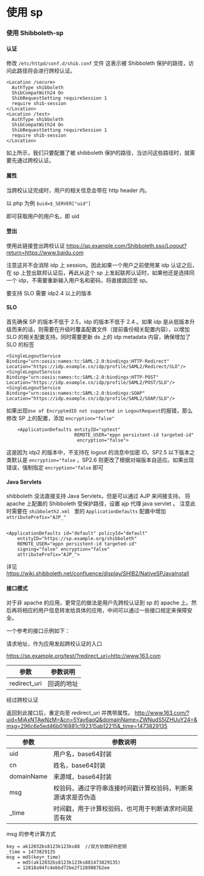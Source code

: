 # 使用 sp

### 使用 Shibboleth-sp
#### 认证

修改 ```/etc/httpd/conf.d/shib.conf``` 文件
这表示被 Shibboleth 保护的路径，访问此路径将会进行跨校认证。
```
<Location /secure>
  AuthType shibboleth
  ShibCompatWith24 On
  ShibRequestSetting requireSession 1
  require shib-session
</Location>
<Location /test>
  AuthType shibboleth
  ShibCompatWith24 On
  ShibRequestSetting requireSession 1
  require shib-session
</Location>
```

如上所示，我们只要配置了被 shibboleth 保护的路径，当访问这些路径时，就需要先通过跨校认证。

#### 属性
当跨校认证完成时，用户的相关信息会带在 http header 内。

以 php 为例
``` $uid=$_SERVER["uid"] ```

即可获取用户的用户名，即 uid

#### 登出
使用此链接登出跨校认证
https://sp.example.com/Shibboleth.sso/Logout?return=https://www.baidu.com

注意这并不会消除 idp 上 session。因此如果一个用户之前使用某 idp 认证之后，在 sp 上登出联邦认证后，再此从这个 sp 上发起联邦认证时，如果他还是选择同一个 idp，不需要重新输入用户名和密码，将直接跳回至 sp。

要支持 SLO 需要 idp2.4 以上的版本

#### SLO
首先确保 SP 的版本不低于 2.5，idp 的版本不低于 2.4 。如果 idp 是从低版本升级而来的话，则需要在升级时覆盖配置文件（提前备份相关配置内容），以增加 SLO 的相关配置支持。同时需要更新 ds 上的 idp metadata 内容，确保增加了 SLO 的标签
```
<SingleLogoutService Binding="urn:oasis:names:tc:SAML:2.0:bindings:HTTP-Redirect" Location="https://idp.example.cn/idp/profile/SAML2/Redirect/SLO"/>
<SingleLogoutService Binding="urn:oasis:names:tc:SAML:2.0:bindings:HTTP-POST" Location="https://idp.example.cn/idp/profile/SAML2/POST/SLO"/>
<SingleLogoutService Binding="urn:oasis:names:tc:SAML:2.0:bindings:SOAP" Location="https://idp.example.cn/idp/profile/SAML2/SOAP/SLO"/>
```
如果出现``` Use of EncryptedID not supported in LogoutRequest ```的报错，那么修改 SP 上的配置，添加 ```encryption="false"```
```
    <ApplicationDefaults entityID="sptest"
                         REMOTE_USER="eppn persistent-id targeted-id"
                          encryption="false">
```
这是因为 idp2 的版本中，不支持在 logout 的消息中加密 ID。SP2.5 以下版本之类默认是 ```encryption="false``` ，SP2.6 则更改了根据对端版本自适应。如果出现错误，强制指定 ```encryption="false``` 即可

#### Java Servlets
shibboleth 没法直接支持 Java Servlets，但是可以通过 AJP 来间接支持。
将 apache 上配置的 Shibboleth 受保护路径，设置 ajp 代理 java servlet 。
注意此时需要在 ``` shibboleth2.xml  ``` 里的 ```ApplicationDefaults``` 配置中增加 ``` attributePrefix="AJP_"```
```

<ApplicationDefaults id="default" policyId="default"
    entityID="https://sp.example.org/shibboleth"
    REMOTE_USER="eppn persistent-id targeted-id"
    signing="false" encryption="false"
    attributePrefix="AJP_">
```
详见
https://wiki.shibboleth.net/confluence/display/SHIB2/NativeSPJavaInstall

#### 接口模式
对于非 apache 的应用，更常见的做法是用户先跨校认证到 sp 的 apache 上。然后再将相应的用户信息转发给具体的应用，中间可以通过一些接口规定来保障安全。

一个参考的接口示例如下：

请求地址，作为应用发起跨校认证的入口

https://sp.example.org/test/?redirect_uri=http://www.163.com

|参数|参数说明|
-----|----|
|redirect_uri|回调的地址|

经过跨校认证

返回到此接口后，重定向至 redirect_uri 并携带属性。 http://www.163.com/?uid=MjAxNTAwNzM=&cn=5Yav6aqQ&domainName=ZWNudS5lZHUuY24=&msg=296c6e5ed46b016881c192315ab12215&_time=1473829135

|参数|参数说明|
-----|----|
|uid|用户名，base64封装|
|cn|姓名，base64封装|
|domainName|来源域，base64封装|
|msg|校验码，通过字符串连接时间戳计算校验码，判断来源请求是否伪造|
|_time|时间戳，用于计算校验码，也可用于判断请求时间是否有效|

msg 的参考计算方式

```
key = ak12032bs8123k123ks88  //双方协商好的密钥
_time = 1473829135
msg = md5(key+_time)
    = md5(ak12032bs8123k123ks881473829135)
    = 12818a94fc4ebbd72be2f1289087b2ee
```
